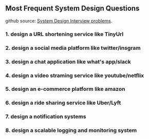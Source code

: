 ## Most Frequent System Design Questions

github source: [System Design Interview problems](https://github.com/ashishps1/awesome-system-design-resources?tab=readme-ov-file#-system-design-interview-problems).

### 1. design a URL shortening service like TinyUrl

### 2. design a social media platform like twitter/insgram

### 3. design a chat application like what's app/slack

### 4. design a video straming service like youtube/netflix

### 5. design an e-commerce platform like amazon

### 6. design a ride sharing service like Uber/Lyft

### 7. design a notification systems

### 8. design a scalable logging and monitoring system
